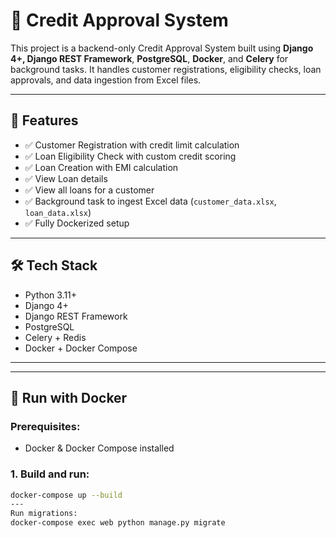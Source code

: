 # 🏦 Credit Approval System

This project is a backend-only Credit Approval System built using **Django 4+, Django REST Framework**, **PostgreSQL**, **Docker**, and **Celery** for background tasks. It handles customer registrations, eligibility checks, loan approvals, and data ingestion from Excel files.

---

## 🚀 Features

- ✅ Customer Registration with credit limit calculation
- ✅ Loan Eligibility Check with custom credit scoring
- ✅ Loan Creation with EMI calculation
- ✅ View Loan details
- ✅ View all loans for a customer
- ✅ Background task to ingest Excel data (`customer_data.xlsx`, `loan_data.xlsx`)
- ✅ Fully Dockerized setup

---

## 🛠️ Tech Stack

- Python 3.11+
- Django 4+
- Django REST Framework
- PostgreSQL
- Celery + Redis
- Docker + Docker Compose

---

---

## 🐳 Run with Docker


### Prerequisites:
- Docker & Docker Compose installed

### 1. Build and run:
```bash
docker-compose up --build
---
Run migrations:
docker-compose exec web python manage.py migrate
